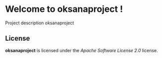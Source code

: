 # Welcome to oksanaproject !


Project description oksanaproject



## License

**oksanaproject** is licensed under the *Apache Software License 2.0* license.
